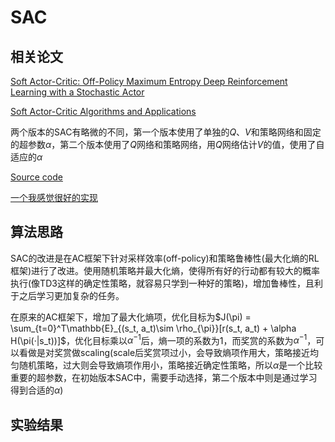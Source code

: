# SAC

## 相关论文

[Soft Actor-Critic: Off-Policy Maximum Entropy Deep Reinforcement Learning with a Stochastic Actor](https://arxiv.org/abs/1801.01290)

[Soft Actor-Critic Algorithms and Applications](https://arxiv.org/abs/1812.05905)

两个版本的SAC有略微的不同，第一个版本使用了单独的$Q$、$V$和策略网络和固定的超参数$\alpha$，第二个版本使用了$Q$网络和策略网络，用$Q$网络估计$V$的值，使用了自适应的$\alpha$

[Source code](https://github.com/rail-berkeley/softlearning)

[一个我感觉很好的实现](https://github.com/pranz24/pytorch-soft-actor-critic/blob/master/sac.py)

## 算法思路

SAC的改进是在AC框架下针对采样效率(off-policy)和策略鲁棒性(最大化熵的RL框架)进行了改进。使用随机策略并最大化熵，使得所有好的行动都有较大的概率执行(像TD3这样的确定性策略，就容易只学到一种好的策略)，增加鲁棒性，且利于之后学习更加复杂的任务。

在原来的AC框架下，增加了最大化熵项，优化目标为$J(\pi) = \sum_{t=0}^T\mathbb{E}_{(s_t, a_t)\sim \rho_{\pi}}[r(s_t, a_t) + \alpha H(\pi(·|s_t))]$，优化目标乘以$\alpha^{-1}$后，熵一项的系数为1，而奖赏的系数为$\alpha^{-1}$，可以看做是对奖赏做scaling(scale后奖赏项过小，会导致熵项作用大，策略接近均匀随机策略，过大则会导致熵项作用小，策略接近确定性策略，所以$\alpha$是一个比较重要的超参数，在初始版本SAC中，需要手动选择，第二个版本中则是通过学习得到合适的$\alpha$)

## 实验结果
